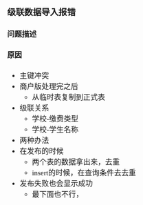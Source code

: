 <span  style="font-family: Simsun,serif; font-size: 17px; ">

### 级联数据导入报错

#### 问题描述

#### 原因

- 主键冲突
- 商户版处理完之后
    - 从临时表复制到正式表
- 级联关系
    - 学校-缴费类型
    - 学校-学生名称
- 两种办法
- 在发布的时候
    - 两个表的数据拿出来，去重
    - insert的时候，在查询条件去去重
- 发布失败也会显示成功
    - 最下面也不行，

</span>